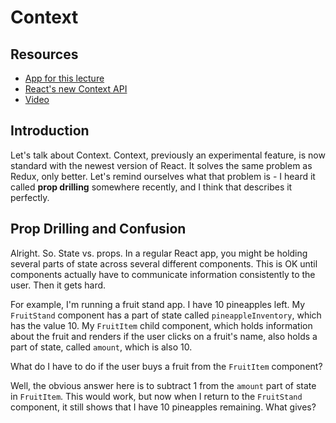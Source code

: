 # Context

## Resources
* [App for this lecture](https://github.com/crymall/Sourcey)
* [React's new Context API](https://medium.com/dailyjs/reacts-%EF%B8%8F-new-context-api-70c9fe01596b)
* [Video](https://www.youtube.com/watch?v=XLJN4JfniH4&t=2s)

## Introduction

Let's talk about Context. Context, previously an experimental feature, is now standard with the newest version of React. It solves the same problem as Redux, only better. Let's remind ourselves what that problem is - I heard it called **prop drilling** somewhere recently, and I think that describes it perfectly.

## Prop Drilling and Confusion

Alright. So. State vs. props. In a regular React app, you might be holding several parts of state across several different components. This is OK until components actually have to communicate information consistently to the user. Then it gets hard.

For example, I'm running a fruit stand app. I have 10 pineapples left. My `FruitStand` component has a part of state called `pineappleInventory`, which has the value 10. My `FruitItem` child component, which holds information about the fruit and renders if the user clicks on a fruit's name, also holds a part of state, called `amount`, which is also 10.

What do I have to do if the user buys a fruit from the `FruitItem` component?

Well, the obvious answer here is to subtract 1 from the `amount` part of state in `FruitItem`. This would work, but now when I return to the `FruitStand` component, it still shows that I have 10 pineapples remaining. What gives?
